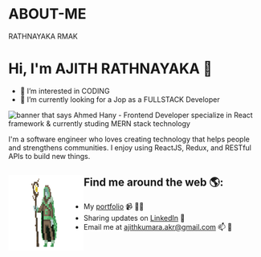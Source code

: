 # ABOUT-ME
RATHNAYAKA RMAK

# Hi, I'm AJITH RATHNAYAKA 👋
- 👀 I’m interested in CODING 
- 🌱 I’m currently looking for a Jop as a FULLSTACK Developer 

<img src="https://avatars.githubusercontent.com/u/115190547?s=96&v=4" alt="banner that says Ahmed Hany - Frontend Developer specialize in React framework & currently studing MERN stack technology">

I'm a software engineer who loves creating technology that helps people and strengthens communities. I enjoy using ReactJS, Redux, and RESTful APIs to build new things.


## Find me around the web 🌎: <img align="left" width="150" height="150" src="https://github.com/AhmedHany22/AhmedHany22/blob/main/druid.gif">
- My <a href="https://www.facebook.com/profile.php?id=100036584260915">portfolio</a> 📹 ✍🏾
- Sharing updates on <a href="https://www.linkedin.com/in/ajith-rathnayaka-6777301bb/">LinkedIn</a> 💼
- Email me at ajithkumara.akr@gmail.com  📫 🏓
